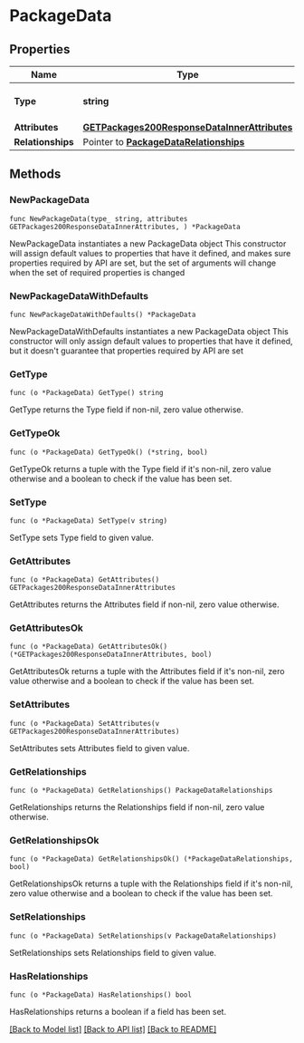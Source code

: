 # PackageData

## Properties

Name | Type | Description | Notes
------------ | ------------- | ------------- | -------------
**Type** | **string** | The resource&#39;s type | [default to "packages"]
**Attributes** | [**GETPackages200ResponseDataInnerAttributes**](GETPackages200ResponseDataInnerAttributes.md) |  | 
**Relationships** | Pointer to [**PackageDataRelationships**](PackageDataRelationships.md) |  | [optional] 

## Methods

### NewPackageData

`func NewPackageData(type_ string, attributes GETPackages200ResponseDataInnerAttributes, ) *PackageData`

NewPackageData instantiates a new PackageData object
This constructor will assign default values to properties that have it defined,
and makes sure properties required by API are set, but the set of arguments
will change when the set of required properties is changed

### NewPackageDataWithDefaults

`func NewPackageDataWithDefaults() *PackageData`

NewPackageDataWithDefaults instantiates a new PackageData object
This constructor will only assign default values to properties that have it defined,
but it doesn't guarantee that properties required by API are set

### GetType

`func (o *PackageData) GetType() string`

GetType returns the Type field if non-nil, zero value otherwise.

### GetTypeOk

`func (o *PackageData) GetTypeOk() (*string, bool)`

GetTypeOk returns a tuple with the Type field if it's non-nil, zero value otherwise
and a boolean to check if the value has been set.

### SetType

`func (o *PackageData) SetType(v string)`

SetType sets Type field to given value.


### GetAttributes

`func (o *PackageData) GetAttributes() GETPackages200ResponseDataInnerAttributes`

GetAttributes returns the Attributes field if non-nil, zero value otherwise.

### GetAttributesOk

`func (o *PackageData) GetAttributesOk() (*GETPackages200ResponseDataInnerAttributes, bool)`

GetAttributesOk returns a tuple with the Attributes field if it's non-nil, zero value otherwise
and a boolean to check if the value has been set.

### SetAttributes

`func (o *PackageData) SetAttributes(v GETPackages200ResponseDataInnerAttributes)`

SetAttributes sets Attributes field to given value.


### GetRelationships

`func (o *PackageData) GetRelationships() PackageDataRelationships`

GetRelationships returns the Relationships field if non-nil, zero value otherwise.

### GetRelationshipsOk

`func (o *PackageData) GetRelationshipsOk() (*PackageDataRelationships, bool)`

GetRelationshipsOk returns a tuple with the Relationships field if it's non-nil, zero value otherwise
and a boolean to check if the value has been set.

### SetRelationships

`func (o *PackageData) SetRelationships(v PackageDataRelationships)`

SetRelationships sets Relationships field to given value.

### HasRelationships

`func (o *PackageData) HasRelationships() bool`

HasRelationships returns a boolean if a field has been set.


[[Back to Model list]](../README.md#documentation-for-models) [[Back to API list]](../README.md#documentation-for-api-endpoints) [[Back to README]](../README.md)


